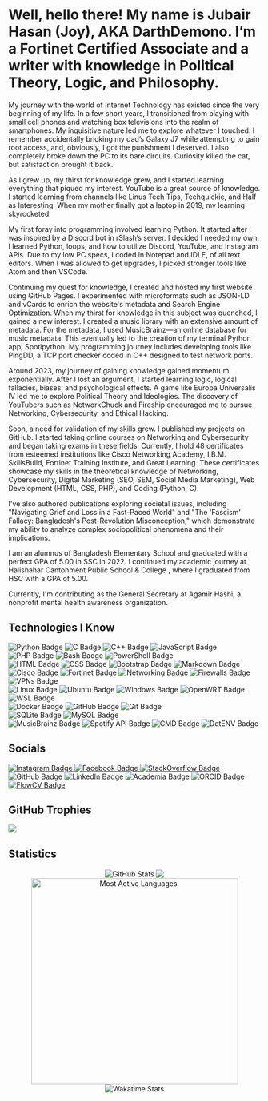 <h1>Well, hello there! My name is Jubair Hasan (Joy), AKA DarthDemono. I’m a Fortinet Certified Associate and a writer with knowledge in Political Theory, Logic, and Philosophy.</h1>

My journey with the world of Internet Technology has existed since the very beginning of my life. In a few short years, I transitioned from playing with small cell phones and watching box televisions into the realm of smartphones. My inquisitive nature led me to explore whatever I touched. I remember accidentally bricking my dad’s Galaxy J7 while attempting to gain root access, and, obviously, I got the punishment I deserved. I also completely broke down the PC to its bare circuits. Curiosity killed the cat, but satisfaction brought it back.

As I grew up, my thirst for knowledge grew, and I started learning everything that piqued my interest. YouTube is a great source of knowledge. I started learning from channels like Linus Tech Tips, Techquickie, and Half as Interesting. When my mother finally got a laptop in 2019, my learning skyrocketed.

My first foray into programming involved learning Python. It started after I was inspired by a Discord bot in rSlash’s server. I decided I needed my own. I learned Python, loops, and how to utilize Discord, YouTube, and Instagram APIs. Due to my low PC specs, I coded in Notepad and IDLE, of all text editors. When I was allowed to get upgrades, I picked stronger tools like Atom and then VSCode.

Continuing my quest for knowledge, I created and hosted my first website using GitHub Pages. I experimented with microformats such as JSON-LD and vCards to enrich the website's metadata and Search Engine Optimization. When my thirst for knowledge in this subject was quenched, I gained a new interest. I created a music library with an extensive amount of metadata. For the metadata, I used MusicBrainz—an online database for music metadata. This eventually led to the creation of my terminal Python app, Spotipython. My programming journey includes developing tools like PingDD, a TCP port checker coded in C++ designed to test network ports.

Around 2023, my journey of gaining knowledge gained momentum exponentially. After I lost an argument, I started learning logic, logical fallacies, biases, and psychological effects. A game like Europa Universalis IV led me to explore Political Theory and Ideologies. The discovery of YouTubers such as NetworkChuck and Fireship encouraged me to pursue Networking, Cybersecurity, and Ethical Hacking.

Soon, a need for validation of my skills grew. I published my projects on GitHub. I started taking online courses on Networking and Cybersecurity and began taking exams in these fields. Currently, I hold 48 certificates from esteemed institutions like Cisco Networking Academy, I.B.M. SkillsBuild, Fortinet Training Institute, and Great Learning. These certificates showcase my skills in the theoretical knowledge of Networking, Cybersecurity, Digital Marketing (SEO, SEM, Social Media Marketing), Web Development (HTML, CSS, PHP), and Coding (Python, C).

I've also authored publications exploring societal issues, including "Navigating Grief and Loss in a Fast-Paced World" and "The 'Fascism' Fallacy: Bangladesh's Post-Revolution Misconception," which demonstrate my ability to analyze complex sociopolitical phenomena and their implications.

I am an alumnus of Bangladesh Elementary School and graduated with a perfect GPA of 5.00 in SSC in 2022. I continued my academic journey at Halishahar Cantonment Public School & College , where I graduated from HSC with a GPA of 5.00.

Currently, I'm contributing as the General Secretary at Agamir Hashi, a nonprofit mental health awareness organization.


## Technologies I Know

<div>
  <img src="https://img.shields.io/badge/-Python-%23323330.svg?style=for-the-badge&logoColor=white&&logo=python" alt="Python Badge">
  <img src="https://img.shields.io/badge/-C-%23323330.svg?style=for-the-badge&logoColor=white&&logo=c" alt="C Badge">
  <img src="https://img.shields.io/badge/-C++-%23323330.svg?style=for-the-badge&logoColor=white&&logo=c%2b%2b" alt="C++ Badge">
  <img src="https://img.shields.io/badge/-JavaScript-%23323330.svg?style=for-the-badge&logoColor=white&logo=javascript" alt="JavaScript Badge">
  <img src="https://img.shields.io/badge/-PHP-%23323330.svg?style=for-the-badge&logoColor=white&&logo=php" alt="PHP Badge">
  <img src="https://img.shields.io/badge/-Bash-%23323330.svg?style=for-the-badge&logoColor=white&&logo=gnubash" alt="Bash Badge">
  <img src="https://img.shields.io/badge/-PowerShell-%23323330.svg?style=for-the-badge&logoColor=white&&logo=powershell" alt="PowerShell Badge">
</div>
<div>
  <img src="https://img.shields.io/badge/-HTML-%23323330.svg?style=for-the-badge&logoColor=white&&logo=html5" alt="HTML Badge">
  <img src="https://img.shields.io/badge/-CSS-%23323330.svg?style=for-the-badge&logoColor=white&&logo=css3" alt="CSS Badge">
  <img src="https://img.shields.io/badge/-Bootstrap-%23323330.svg?style=for-the-badge&logoColor=white&&logo=bootstrap" alt="Bootstrap Badge">
  <img src="https://img.shields.io/badge/-Markdown-%23323330.svg?style=for-the-badge&logoColor=white&&logo=markdown" alt="Markdown Badge">
</div>
<div>
  <!-- Networking & Cybersecurity -->
  <img src="https://img.shields.io/badge/-Cisco-%23323330.svg?style=for-the-badge&logoColor=white&&logo=Cisco" alt="Cisco Badge">
  <img src="https://img.shields.io/badge/-Fortinet-%23323330.svg?style=for-the-badge&logoColor=white&&logo=fortinet" alt="Fortinet Badge">
  <img src="https://img.shields.io/badge/-Networking-%23323330.svg?style=for-the-badge&logoColor=white&&logo=network" alt="Networking Badge">
  <img src="https://img.shields.io/badge/-Firewalls-%23323330.svg?style=for-the-badge&logoColor=white&&logo=firewall" alt="Firewalls Badge">
  <img src="https://img.shields.io/badge/-VPNs-%23323330.svg?style=for-the-badge&logoColor=white&&logo=vpn" alt="VPNs Badge">
</div>
<div>
  <img src="https://img.shields.io/badge/-Linux-%23323330.svg?style=for-the-badge&logoColor=white&&logo=linux" alt="Linux Badge">
  <img src="https://img.shields.io/badge/-Ubuntu-%23323330.svg?style=for-the-badge&logoColor=white&&logo=ubuntu" alt="Ubuntu Badge">
  <img src="https://img.shields.io/badge/-Windows-%23323330.svg?style=for-the-badge&logoColor=white&&logo=Windows" alt="Windows Badge">
  <img src="https://img.shields.io/badge/-OpenWRT-%23323330.svg?style=for-the-badge&logoColor=white&&logo=openwrt" alt="OpenWRT Badge">
  <img src="https://img.shields.io/badge/-WSL-%23323330.svg?style=for-the-badge&logoColor=white&&logo=windows" alt="WSL Badge">
</div>
<div>
  <img src="https://img.shields.io/badge/-Docker-%23323330.svg?style=for-the-badge&logoColor=white&&logo=docker" alt="Docker Badge">
  <img src="https://img.shields.io/badge/-GitHub-%23323330.svg?style=for-the-badge&logoColor=white&&logo=github" alt="GitHub Badge">
  <img src="https://img.shields.io/badge/-Git-%23323330.svg?style=for-the-badge&logoColor=white&&logo=git" alt="Git Badge">
</div>
<div>
  <img src="https://img.shields.io/badge/-SQLite-%23323330.svg?style=for-the-badge&logoColor=white&&logo=sqlite" alt="SQLite Badge">
  <img src="https://img.shields.io/badge/-MySQL-%23323330.svg?style=for-the-badge&logoColor=white&&logo=mysql" alt="MySQL Badge">
</div>
<div>
  <img src="https://img.shields.io/badge/-MusicBrainz-%23323330.svg?style=for-the-badge&logoColor=white&&logo=musicbrainz" alt="MusicBrainz Badge">
  <img src="https://img.shields.io/badge/-Spotify%20API-%23323330.svg?style=for-the-badge&logoColor=white&&logo=spotify" alt="Spotify API Badge">
  <img src="https://img.shields.io/badge/-CMD-%23323330.svg?style=for-the-badge&logoColor=white&&logo=windowsterminal" alt="CMD Badge">
  <img src="https://img.shields.io/badge/-Dotenv-%23323330.svg?style=for-the-badge&logoColor=white&&logo=dotenv" alt="DotENV Badge">
</div>

## Socials

<div class="socialmedia-btns">
  <a href="https://instagram.com/darthdemono/" title="My Instagram">
    <img src="https://img.shields.io/badge/-Instagram-%23323330?style=for-the-badge&logoColor=white&logo=Instagram" alt="Instagram Badge">
  </a>
  
  <a href="https://www.facebook.com/darthdemono/" title="My Facebook Profile">
    <img src="https://img.shields.io/badge/-Facebook-%23323330?style=for-the-badge&logoColor=white&logo=Facebook" alt="Facebook Badge">
  </a>
  
  <a href="https://stackoverflow.com/users/13643722/darth-demono?tab=profile" title="My StackOverflow Profile">
    <img src="https://img.shields.io/badge/-Stack%20Overflow-%23323330?style=for-the-badge&logoColor=white&logo=StackOverflow" alt="StackOverflow Badge">
  </a>

  <a href="https://github.com/darthdemono" title="My GitHub Profile">
    <img src="https://img.shields.io/badge/-GitHub-%23323330?style=for-the-badge&logoColor=white&logo=GitHub" alt="GitHub Badge">
  </a>

  <a href="https://www.linkedin.com/in/darthdemono/" title="My LinkedIn Profile">
    <img src="https://img.shields.io/badge/-LinkedIn-%23323330?style=for-the-badge&logoColor=white&logo=LinkedIn" alt="LinkedIn Badge">
  </a>

  <a href="https://independent.academia.edu/darthdemono" title="My Academia Profile">
    <img src="https://img.shields.io/badge/-Academia-%23323330?style=for-the-badge&logoColor=white&logo=academia" alt="Academia Badge">
  </a>

  <a href="https://orcid.org/0009-0008-0763-8265" title="My ORCID Profile">
    <img src="https://img.shields.io/badge/-ORCID-%23323330?style=for-the-badge&logoColor=white&logo=orcid" alt="ORCID Badge">
  </a>

  <a href="https://flowcv.com/resume/bcsr5ufjhc" title="My FlowCV Resume">
    <img src="https://img.shields.io/badge/-Resume-%23323330?style=for-the-badge&logoColor=white&logo=cv" alt="FlowCV Badge">
  </a>
</div>

## GitHub Trophies
![](https://github-profile-trophy.vercel.app/?username=darthdemono&theme=dark&no-frame=true&no-bg=false&margin-w=4)

## Statistics

<div align="center">
  <img align="center" src="https://github-readme-stats.vercel.app/api?username=darthdemono&theme=dark&hide_border=false&include_all_commits=true&count_private=false" alt="GitHub Stats"/>
  <img align="center" src="https://nirzak-streak-stats.vercel.app/?user=darthdemono&theme=dark&hide_border=false&include_all_commits=true&count_private=false"/>
  <img align="center" src="https://github-readme-stats.vercel.app/api/top-langs/?username=darthdemono&theme=dark&hide_border=false&include_all_commits=true&count_private=false" width=413 alt="Most Active Languages"/>
  <img align="center" src="https://github-readme-stats.vercel.app/api/wakatime?username=darthdemono&theme=dark&hide_border=false&include_all_commits=true&count_private=false" alt="Wakatime Stats"/>
</div>





